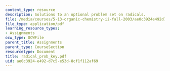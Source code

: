 ```yaml
---
content_type: resource
description: Solutions to an optional problem set on radicals.
file: /media/courses/5-13-organic-chemistry-ii-fall-2003/ae0c3924e492d7c5e53d8cf1f112af69_radical_prob_key.pdf
file_type: application/pdf
learning_resource_types:
- Assignments
ocw_type: OCWFile
parent_title: Assignments
parent_type: CourseSection
resourcetype: Document
title: radical_prob_key.pdf
uid: ae0c3924-e492-d7c5-e53d-8cf1f112af69
---
```

